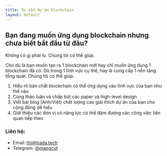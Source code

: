 ```yaml
---
title: Tư vấn dự án blockchain
layout: default
---
```


## Bạn đang muốn ứng dụng blockchain nhưng chưa biết bắt đầu từ đâu?
<p> </p>

Không có gì phải lo. Chúng tôi có thể giúp.

Cho dù là bạn muốn tạo ra 1 blockchain mới hay chỉ muốn ứng dụng 1 blockchain đã có. Dù trong 1 lĩnh vực cụ thể, hay là cung cấp 1 nền tảng tổng quát. Chúng tôi có thể giúp.

1. Hiểu rõ bản chất blockchain có thể ứng dụng vào lĩnh vực của bạn như thế nào
2. Cùng thảo luận và chấp bút các paper và high-level design
3. Viết bài blog (Anh/Việt) chất lượng cao giải thích dự án của bạn cho cộng đồng dễ hiểu
4. Giới thiệu các đơn vị có năng lực có thể đảm đương các công việc liên quan tiếp theo

### Liên hệ:

- Email: <a href="mailto:thi@trada.tech" target="_blank">thi@trada.tech</a>
- Telegram: <a href="https://t.me/mangcut" target="_blank">@mangcut</a>